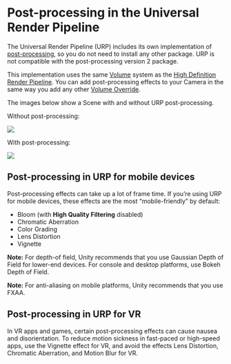 # Post-processing in the Universal Render Pipeline

The Universal Render Pipeline (URP) includes its own implementation of [post-processing](https://docs.unity3d.com/Manual/PostProcessingOverview.html), so you do not need to install any other package. URP is not compatible with the post-processing version 2 package. 

This implementation uses the same [Volume](http://docs.unity3d.com/Packages/com.unity.render-pipelines.high-definition@latest/index.html?subfolder=/manual/Volumes.html) system as the [High Definition Render Pipeline](https://docs.unity3d.com/Packages/com.unity.render-pipelines.high-definition@latest/index.html?preview=1). You can add post-processing effects to your Camera in the same way you add any other [Volume Override](VolumeOverrides.md).

The images below show a Scene with and without URP post-processing.

Without post-processing:

![](Images/AssetShots/Beauty/SceneWithoutPost.png)

With post-processing:

![](Images/AssetShots/Beauty/SceneWithPost.png)


## Post-processing in URP for mobile devices

Post-processing effects can take up a lot of frame time. If you’re using URP for mobile devices, these effects are the most “mobile-friendly” by default:

- Bloom (with __High Quality Filtering__ disabled)
- Chromatic Aberration
- Color Grading
- Lens Distortion
- Vignette

**Note:** For depth-of field, Unity recommends that you use Gaussian Depth of Field for lower-end devices. For console and desktop platforms, use Bokeh Depth of Field.

**Note:** For anti-aliasing on mobile platforms, Unity recommends that you use FXAA. 

## Post-processing in URP for VR
In VR apps and games, certain post-processing effects can cause nausea and disorientation. To reduce motion sickness in fast-paced or high-speed apps, use the Vignette effect for VR, and avoid the effects Lens Distortion, Chromatic Aberration, and Motion Blur for VR.
